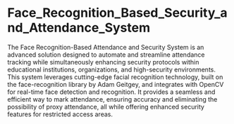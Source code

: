 # Face_Recognition_Based_Security_and_Attendance_System
The Face Recognition-Based Attendance and Security System is an advanced solution designed 
to automate and streamline attendance tracking while simultaneously enhancing security 
protocols within educational institutions, organizations, and high-security environments. This 
system leverages cutting-edge facial recognition technology, built on the face-recognition 
library by Adam Geitgey, and integrates with OpenCV for real-time face detection and 
recognition. It provides a seamless and efficient way to mark attendance, ensuring accuracy and 
eliminating the possibility of proxy attendance, all while offering enhanced security features 
for restricted access areas.
